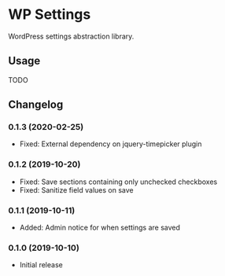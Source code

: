 # WP Settings

WordPress settings abstraction library.

## Usage

TODO

## Changelog

### 0.1.3 (2020-02-25)

* Fixed: External dependency on jquery-timepicker plugin

### 0.1.2 (2019-10-20)

* Fixed: Save sections containing only unchecked checkboxes
* Fixed: Sanitize field values on save

### 0.1.1 (2019-10-11)

* Added: Admin notice for when settings are saved

### 0.1.0 (2019-10-10)

* Initial release
